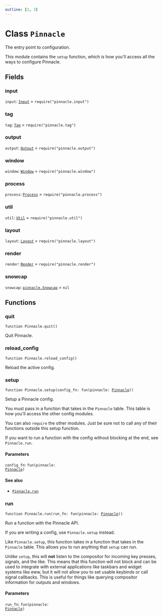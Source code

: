 ```yaml
---
outline: [2, 3]
---
```


# Class `Pinnacle`


The entry point to configuration.

This module contains the `setup` function, which is how you'll access all the ways to configure Pinnacle.

## Fields

### input

`input`: <code><a href="/lua-reference/classes/Input">Input</a></code> = `require("pinnacle.input")`



### tag

`tag`: <code><a href="/lua-reference/classes/Tag">Tag</a></code> = `require("pinnacle.tag")`



### output

`output`: <code><a href="/lua-reference/classes/Output">Output</a></code> = `require("pinnacle.output")`



### window

`window`: <code><a href="/lua-reference/classes/Window">Window</a></code> = `require("pinnacle.window")`



### process

`process`: <code><a href="/lua-reference/classes/Process">Process</a></code> = `require("pinnacle.process")`



### util

`util`: <code><a href="/lua-reference/classes/Util">Util</a></code> = `require("pinnacle.util")`



### layout

`layout`: <code><a href="/lua-reference/classes/Layout">Layout</a></code> = `require("pinnacle.layout")`



### render

`render`: <code><a href="/lua-reference/classes/Render">Render</a></code> = `require("pinnacle.render")`



### snowcap

`snowcap`: <code><a href="/lua-reference/classes/pinnacle.Snowcap">pinnacle.Snowcap</a></code> = `nil`




## Functions

### <Badge type="function" text="function" /> quit

<div class="language-lua"><pre><code>function Pinnacle.quit()</code></pre></div>

Quit Pinnacle.






### <Badge type="function" text="function" /> reload_config

<div class="language-lua"><pre><code>function Pinnacle.reload_config()</code></pre></div>

Reload the active config.






### <Badge type="function" text="function" /> setup

<div class="language-lua"><pre><code>function Pinnacle.setup(config_fn: fun(pinnacle: <a href="/lua-reference/classes/Pinnacle">Pinnacle</a>))</code></pre></div>

Setup a Pinnacle config.

You must pass in a function that takes in the `Pinnacle` table. This table is how you'll access the other config modules.

You can also `require` the other modules. Just be sure not to call any of their functions outside this
setup function.

If you want to run a function with the config without blocking at the end, see `Pinnacle.run`.



#### Parameters

`config_fn`: <code>fun(pinnacle: <a href="/lua-reference/classes/Pinnacle">Pinnacle</a>)</code>





#### See also

- <code><a href="/lua-reference/classes/Pinnacle#run">Pinnacle.run</a></code>
### <Badge type="function" text="function" /> run

<div class="language-lua"><pre><code>function Pinnacle.run(run_fn: fun(pinnacle: <a href="/lua-reference/classes/Pinnacle">Pinnacle</a>))</code></pre></div>

Run a function with the Pinnacle API.

If you are writing a config, use `Pinnacle.setup` instead.

Like `Pinnacle.setup`, this function takes in a function that takes in the `Pinnacle` table.
This allows you to run anything that `setup` can run.

*Unlike* `setup`, this will **not** listen to the compositor for incoming key presses, signals, and the like.
This means that this function will not block and can be used to integrate with external applications
like taskbars and widget systems like eww, but it will not allow you to set usable keybinds or
call signal callbacks. This is useful for things like querying compositor information for outputs and
windows.


#### Parameters

`run_fn`: <code>fun(pinnacle: <a href="/lua-reference/classes/Pinnacle">Pinnacle</a>)</code>





